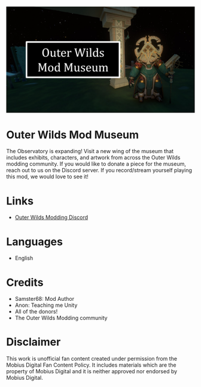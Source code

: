 ![alt text](developer/thumbnail.png?raw=true)

# Outer Wilds Mod Museum
The Observatory is expanding! Visit a new wing of the museum that includes exhibits, characters, and artwork from across the Outer Wilds modding community. If you would like to donate a piece for the museum, reach out to us on the Discord server. If you record/stream yourself playing this mod, we would love to see it!

# Links
- [Outer Wilds Modding Discord](https://discord.gg/MvbCbBz6Q6)

# Languages
- English

# Credits
- Samster68: Mod Author
- Anon: Teaching me Unity
- All of the donors!
- The Outer Wilds Modding community

# Disclaimer
This work is unofficial fan content created under permission from the Mobius Digital Fan Content Policy.
It includes materials which are the property of Mobius Digital and it is neither approved nor endorsed by Mobius Digital.